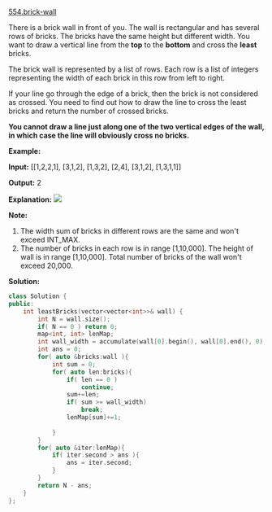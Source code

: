 [554.brick-wall](https://leetcode.com/problems/brick-wall/)  

There is a brick wall in front of you. The wall is rectangular and has several rows of bricks. The bricks have the same height but different width. You want to draw a vertical line from the **top** to the **bottom** and cross the **least** bricks.

The brick wall is represented by a list of rows. Each row is a list of integers representing the width of each brick in this row from left to right.

If your line go through the edge of a brick, then the brick is not considered as crossed. You need to find out how to draw the line to cross the least bricks and return the number of crossed bricks.

**You cannot draw a line just along one of the two vertical edges of the wall, in which case the line will obviously cross no bricks.**

**Example:**

**Input:** \[\[1,2,2,1\],
        \[3,1,2\],
        \[1,3,2\],
        \[2,4\],
        \[3,1,2\],
        \[1,3,1,1\]\]

**Output:** 2

**Explanation:** 
![](https://assets.leetcode.com/uploads/2018/10/12/brick_wall.png)

**Note:**

1.  The width sum of bricks in different rows are the same and won't exceed INT\_MAX.
2.  The number of bricks in each row is in range \[1,10,000\]. The height of wall is in range \[1,10,000\]. Total number of bricks of the wall won't exceed 20,000.  



**Solution:**  

```cpp
class Solution {
public:
    int leastBricks(vector<vector<int>>& wall) {
        int N = wall.size();
        if( N == 0 ) return 0;
        map<int, int> lenMap;
        int wall_width = accumulate(wall[0].begin(), wall[0].end(), 0);
        int ans = 0;
        for( auto &bricks:wall ){
            int sum = 0;
            for( auto len:bricks){
                if( len == 0 )
                    continue;
                sum+=len;
                if( sum >= wall_width)
                    break;
                lenMap[sum]+=1;
                
            }
        }
        for( auto &iter:lenMap){
            if( iter.second > ans ){
                ans = iter.second;
            }
        }
        return N - ans;
    }
};
```
      